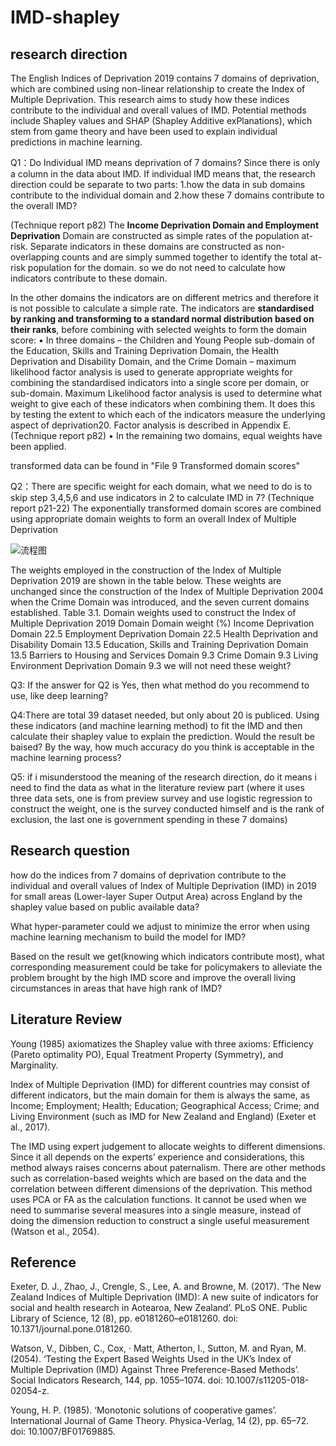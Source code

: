 # IMD-shapley
## research direction
The English Indices of Deprivation 2019 contains 7 domains of deprivation, which are combined using non-linear relationship to create the Index of Multiple Deprivation. 
This research aims to study how these indices contribute to the individual and overall values of IMD. Potential methods include Shapley values and SHAP (Shapley Additive exPlanations), which stem from game theory and have been used to explain individual predictions in machine learning. 


Q1：Do Individual IMD means deprivation of 7 domains? Since there is only a column in the data about IMD. If individual IMD means that, the research direction could be separate to two parts: 1.how the data in sub domains contribute to the individual domain and 2.how these 7 domains contribute to the overall IMD?

(Technique report p82)
The **Income Deprivation Domain and Employment Deprivation** Domain are constructed as simple rates of the population at-risk. Separate indicators in these domains are constructed as non-overlapping counts and are simply summed together to identify the total at-risk population for the domain. 
so we do not need to calculate how indicators contribute to these domain.


In the other domains the indicators are on different metrics and therefore it is not possible to calculate a simple rate. The indicators are **standardised by ranking and transforming to a standard normal distribution based on their ranks**, before combining with selected weights to form the domain score: 
• In three domains – the Children and Young People sub-domain of the Education, Skills and Training Deprivation Domain, the Health Deprivation and Disability Domain, and the Crime Domain – maximum likelihood factor analysis is used to generate appropriate weights for combining the standardised indicators into a single score per domain, or sub-domain. Maximum Likelihood factor analysis is used to determine what weight to give each of these indicators when combining them. It does this by testing the extent to which each of the indicators measure the underlying aspect of deprivation20. Factor analysis is described in Appendix E.  (Technique report p82)
• In the remaining two domains, equal weights have been applied. 

transformed data can be found in "File 9  Transformed domain scores"


Q2：There are specific weight for each domain, what we need to do is to skip step 3,4,5,6 and use indicators in 2 to calculate IMD in 7?
(Technique report p21-22)
The exponentially transformed domain scores are combined using appropriate domain weights to form an overall Index of Multiple Deprivation

![流程图](https://user-images.githubusercontent.com/71642902/119592065-60ec9580-be0a-11eb-8bb1-b0fd70f4ae99.png)

The weights employed in the construction of the Index of Multiple Deprivation 2019 are shown in the table below. These weights are unchanged since the construction of the Index of Multiple Deprivation 2004 when the Crime Domain was introduced, and the seven current domains established. 
Table 3.1. Domain weights used to construct the Index of Multiple Deprivation 2019 
Domain 	Domain weight (%) 
Income Deprivation Domain 	22.5 
Employment Deprivation Domain 	22.5 
Health Deprivation and Disability Domain 	13.5 
Education, Skills and Training Deprivation Domain 	13.5 
Barriers to Housing and Services Domain 	9.3 
Crime Domain 	9.3 
Living Environment Deprivation Domain 	9.3 
we will not need these weight?

Q3: If the answer for Q2 is Yes, then what method do you recommend to use, like deep learning?

Q4:There are total 39 dataset needed, but only about 20 is publiced. Using these indicators (and machine learning method) to fit the IMD and then calculate their shapley value to explain the prediction. Would the result be baised?  By the way, how much accuracy do you think is acceptable in the machine learning process?

Q5: if i misunderstood the meaning of the research direction, do it means i need to find the data as what in the literature review part (where it uses three data sets, one is from preview survey and use logistic regression to construct the weight, one is the survey conducted himself and is the rank of exclusion, the last one is government spending in these 7 domains)
## Research question
how do the indices from 7 domains of deprivation contribute to the individual and overall values of Index of Multiple Deprivation (IMD) in 2019 for small areas (Lower-layer Super Output Area) across England by the shapley value based on public available data?

What hyper-parameter could we adjust to minimize the error when using machine learning mechanism to build the model for IMD?

Based on the result we get(knowing which indicators contribute most), what corresponding measurement could be take for policymakers to alleviate the problem brought by the high IMD score and improve the overall living circumstances in areas that have high rank of IMD?

## Literature Review
Young (1985) axiomatizes the Shapley value with three axioms: Efficiency (Pareto optimality PO), Equal Treatment Property (Symmetry), and Marginality.  
 
Index of Multiple Deprivation (IMD) for different countries may consist of different indicators, but the main domain for them is always the same, as Income; Employment; Health; Education; Geographical Access; Crime; and Living Environment (such as IMD for New Zealand and England) (Exeter et al., 2017). 

The IMD using expert judgement to allocate weights to different dimensions. Since it all depends on the experts’ experience and considerations, this method always raises concerns about paternalism. There are other methods such as correlation-based weights which are based on the data and the correlation between different dimensions of the deprivation. This method uses PCA or FA as the calculation functions. It cannot be used when we need to summarise several measures into a single measure, instead of doing the dimension reduction to construct a single useful measurement (Watson et al., 2054).

## Reference
Exeter, D. J., Zhao, J., Crengle, S., Lee, A. and Browne, M. (2017). ‘The New Zealand Indices of Multiple Deprivation (IMD): A new suite of indicators for social and health research in Aotearoa, New Zealand’. PLoS ONE. Public Library of Science, 12 (8), pp. e0181260–e0181260. doi: 10.1371/journal.pone.0181260.


Watson, V., Dibben, C., Cox, · Matt, Atherton, I., Sutton, M. and Ryan, M. (2054). ‘Testing the Expert Based Weights Used in the UK’s Index of Multiple Deprivation (IMD) Against Three Preference-Based Methods’. Social Indicators Research, 144, pp. 1055–1074. doi: 10.1007/s11205-018-02054-z.


Young, H. P. (1985). ‘Monotonic solutions of cooperative games’. International Journal of Game Theory. Physica-Verlag, 14 (2), pp. 65–72. doi: 10.1007/BF01769885.


